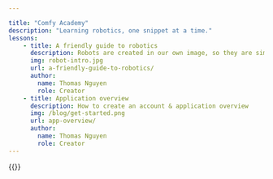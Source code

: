 ```yaml
---

title: "Comfy Academy"
description: "Learning robotics, one snippet at a time."
lessons:
    - title: A friendly guide to robotics
      description: Robots are created in our own image, so they are simple to understand by nature.
      img: robot-intro.jpg
      url: a-friendly-guide-to-robotics/
      author:
        name: Thomas Nguyen
        role: Creator
    - title: Application overview
      description: How to create an account & application overview
      img: /blog/get-started.png
      url: app-overview/
      author:
        name: Thomas Nguyen
        role: Creator
---
```


{{<blog>}}